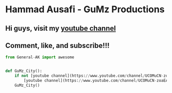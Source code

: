 # Hammad Ausafi - GuMz Productions

## Hi guys, visit my [youtube channel](https://www.zomato.com/london/mammas-pizza-norbury)

## Comment, like, and subscribe!!!

```python
from General-AK import awesome


def GuMz_City():
    if not [youtube channel](https://www.youtube.com/channel/UCOMuCN-zoaEAmKq01gZRarA):
        [youtube channel](https://www.youtube.com/channel/UCOMuCN-zoaEAmKq01gZRarA).click()
    GuMz_City()
```
